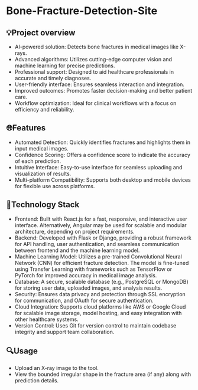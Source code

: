 # Bone-Fracture-Detection-Site 
## 💡Project overview
  - AI-powered solution: Detects bone fractures in medical images like X-rays.
  - Advanced algorithms: Utilizes cutting-edge computer vision and machine learning for precise predictions.
  - Professional support: Designed to aid healthcare professionals in accurate and timely diagnoses.
  - User-friendly interface: Ensures seamless interaction and integration.
  - Improved outcomes: Promotes faster decision-making and better patient care.
  - Workflow optimization: Ideal for clinical workflows with a focus on efficiency and reliability.
## 🌐Features
  - Automated Detection: Quickly identifies fractures and highlights them in input medical images.
  - Confidence Scoring: Offers a confidence score to indicate the accuracy of each prediction.
  - Intuitive Interface: Easy-to-use interface for seamless uploading and visualization of results.
  - Multi-platform Compatibility: Supports both desktop and mobile devices for flexible use across platforms.
## 🤖Technology Stack
  - Frontend: Built with React.js for a fast, responsive, and interactive user interface. Alternatively, Angular may be used for scalable and modular architecture, depending on project requirements.
  - Backend: Developed with Flask or Django, providing a robust framework for API handling, user authentication, and seamless communication between frontend and the machine learning model.
  - Machine Learning Model: Utilizes a pre-trained Convolutional Neural Network (CNN) for efficient fracture detection. The model is fine-tuned using Transfer Learning with frameworks such as TensorFlow or PyTorch 
    for improved accuracy in medical image analysis.
  - Database: A secure, scalable database (e.g., PostgreSQL or MongoDB) for storing user data, uploaded images, and analysis results.
  - Security: Ensures data privacy and protection through SSL encryption for communication, and OAuth for secure authentication.
  - Cloud Integration: Supports cloud platforms like AWS or Google Cloud for scalable image storage, model hosting, and easy integration with other healthcare systems.
  - Version Control: Uses Git for version control to maintain codebase integrity and support team collaboration.
## 🔍Usage
- Upload an X-ray image to the tool.
 - View the bounded irregular shape in the fracture area (if any) along with prediction details.
